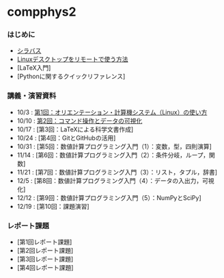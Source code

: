 # compphys2

### はじめに
* [シラバス](https://kdb.tsukuba.ac.jp/syllabi/2025/FCC2345/jpn/0)
* [Linuxデスクトップをリモートで使う方法](./vnc/vnc.pdf)
* [LaTeX入門][](./introduction_latex/introduction_latex.pdf)
* [Pythonに関するクイックリファレンス][](./quick_ref_python/quick_ref_python.pdf)

### 講義・演習資料
* 10/3  : [第1回：オリエンテーション・計算機システム（Linux）の使い方](lecture1/lecture_material_1.pdf)
* 10/10 : [第2回：コマンド操作とデータの可視化](lecture2/lecture_material_2.pdf)
* 10/17 : [第3回：LaTeXによる科学文書作成][](lecture3/lecture_material_3.pdf)
* 10/24 : [第4回：GitとGitHubの活用][](lecture4/lecture_material_4.pdf)
* 10/31 : [第5回：数値計算プログラミング入門（1）：変数，型，四則演算][](lecture5/lecture_material_5.pdf)
* 11/14 : [第6回：数値計算プログラミング入門（2）：条件分岐，ループ，関数][](lecture6/lecture_material_6.pdf)
* 11/21 : [第7回：数値計算プログラミング入門（3）：リスト，タプル，辞書][](lecture7/lecture_material_7.pdf)
* 12/5  : [第8回：数値計算プログラミング入門（4）：データの入出力，可視化][](lecture8/lecture_material_8.pdf)
* 12/12 : [第9回：数値計算プログラミング入門（5）：NumPyとSciPy][](lecture9/lecture_material_9.pdf)
* 12/19 : [第10回：課題演習][](lecture10/lecture_material_10.pdf)

### レポート課題
* [第1回レポート課題][](lecture4/report1.pdf)
* [第2回レポート課題][](lecture6/report2.pdf)
* [第3回レポート課題][](lecture8/report3.pdf)
* [第4回レポート課題][](lecture10/report4.pdf)
